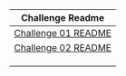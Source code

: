 

Challenge Readme                                                                  |
--------------------------------------------------------------------------------- |
[Challenge 01 README](challenge01/README.md)                                   |
[Challenge 02 README](challenge02/README.md)                                                      |                 
[](challenge03/README.md)                                                      |                 
[](challenge04/README.md)                                                      |                 
[](challenge05/README.md)                                                      |                 
